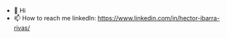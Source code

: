 - 👋 Hi
- 📫 How to reach me linkedIn: https://www.linkedin.com/in/hector-ibarra-rivas/

<!---
hecdeveloper/hecdeveloper is a ✨ special ✨ repository because its `README.md` (this file) appears on your GitHub profile.
You can click the Preview link to take a look at your changes.
--->
